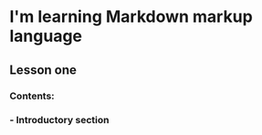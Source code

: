 # I'm learning Markdown markup language
## Lesson one <br>
### Contents: <br>
### - Introductory section
